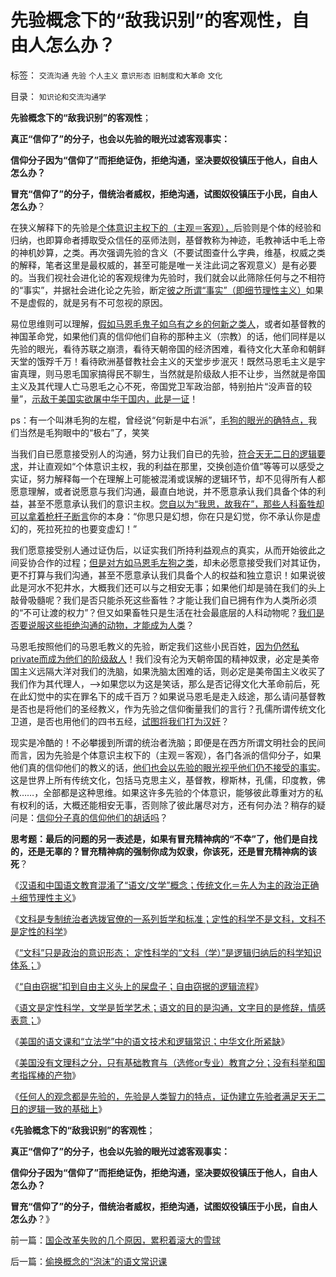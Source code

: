 # 先验概念下的“敌我识别”的客观性，自由人怎么办？

标签： `交流沟通` `先验` `个人主义` `意识形态` `旧制度和大革命` `文化` 

目录： `知识论和交流沟通学`

**先验概念下的“敌我识别”的客观性**；

**真正“信仰了”的分子，也会以先验的眼光过滤客观事实：**

**信仰分子因为“信仰了”而拒绝证伪，拒绝沟通，坚决要奴役镇压于他人，自由人怎么办？**

**冒充“信仰了”的分子，借统治者威权，拒绝沟通，试图奴役镇压于小民，自由人怎么办**？

在狭义解释下的先验是[个体意识主权下的（主观＝客观），](http://darthvad.blog.163.com/blog/static/53399470201272553646700/)后验则是个体的经验和归纳，也即算命者搏取受众信任的巫师法则，基督教称为神迹，毛教神话中毛上帝的神机妙算，之类。再次强调先验的含义（不要试图查什么字典，维基，权威之类的解释，笔者这里是最权威的，甚至可能是唯一关注此词之客观意义）是有必要的。当我们视社会进化论的客观规律为先验时，我们就会以此筛除任何与之不相符的“事实”，并据社会进化论之先验，断定[彼之所谓“事实”（即细节理性主义）](../../../2013/10/19/在所有命题被讨论前，都要首先重温科学的世界观.md)如果不是虚假的，就是另有不可忽视的原因。

易位思维则可以理解，[假如马恩毛鬼子如乌有之乡的何新之类人](../../../2013/8/29/围剿个体意识主权“绝对的腐败”的“不缺信仰”的歇斯底里.md)，或者如基督教的神国革命党，如果他们真的信仰他们自称的那种主义（宗教）的话，他们同样是以先验的眼光，看待苏联之崩溃，看待天朝帝国的经济困难，看待文化大革命和朝鲜天堂的饿殍千万！看待欧洲基督教社会主义的天堂步步泯灭！既然马恩毛主义是宇宙真理，则马恩毛国家搞得民不聊生，当然就是阶级敌人拒不让步，当然就是帝国主义及其代理人亡马恩毛之心不死，帝国党卫军政治部，特别拍片“没声音的较量”，[示敌于美国实欲屠中华于国内，此是一证](../../../2009/9/28/示形于外实侵于内的爱国道德明星.md)！

ps：有一个叫淋毛狗的左棍，曾经说“何新是中右派”，[毛狗的眼光的确特点，](../../../2013/2/16/狗腿子“有奶便是娘，缺奶便卖娘”的“忠心耿耿”.md)我们当然是毛狗眼中的“极右”了，笑笑



当我们自已愿意接受别人的沟通，努力让我们自已的先验，[符合天无二日的逻辑要求](../../../2011/12/28/米塞斯和波普尔的不同“先验性”和社会性科学标准.md)，并让直观如“个体意识主权，我的利益在那里，交换创造价值”等等可以感受之实证，努力解释每一个在理解上可能被混淆或误解的逻辑环节，却不见得所有人都愿意理解，或者说愿意与我们沟通，最直白地说，并不愿意承认我们具备个体的利益，甚至不愿意承认我们的意识主权。[您自以为“我思，故我在”，那些人科畜牲却可以拿着枪杆子断言](../../../2011/2/6/正当防卫合法性及温驯的林语堂动物.md)你的本身：“你思只是幻想，你在只是幻觉，你不承认你是虚幻的，死拉死拉的也要变虚幻！”

我们愿意接受别人通过证伪后，以证实我们所持利益观点的真实，从而开始彼此之间妥协合作的过程；[但是对方如马恩毛左狗之类](../../../2010/5/10/马恩毛都是中国传统文化的选择.md)，却未必愿意接受我们对其证伪，更不打算与我们沟通，甚至不愿意承认我们具备个人的权益和独立意识！如果说彼此是河水不犯井水，大概我们还可以与之相安无事；如果他们却是骑在我们的头上敲骨吸髓呢？我们是否只能杀死这些畜牲？才能让我们自已拥有作为人类所必须的“不可让渡的权力”？但又如果畜牲只是生活在社会最底层的人科动物呢？[我们是否要说服这些拒绝沟通的动物，才能成为人类](../../../2013/8/5/一把手的中庸，中国文人，长着统治者大脑的公知.md)？

马恩毛按照他们的马恩毛教义的先验，断定我们这些小民百姓，[因为仍然私private而成为他们的阶级敌人](../../../2013/4/3/木异于林未必秀，人民群众必欲毁之.md)！我们没有沦为天朝帝国的精神奴隶，必定是美帝国主义远隔大洋对我们的洗脑，如果洗脑太困难的话，则必定是美帝国主义收买了我们作为其代理人，——>如果您以为这是笑话，那么是否记得文化大革命前后，死在此幻觉中的实在罪名下的成千百万？如果说马恩毛是走入歧途，那么请问基督教是否也是将他们的圣经教义，作为先验之信仰衡量我们的言行？孔儒所谓传统文化卫道，是否也用他们的四书五经，[试图将我们打为汉奸](../../../2009/7/16/自我标榜的最爱国成了左派特权通行证.md)？

现实是冷酷的！不必攀援到所谓的统治者洗脑；即便是在西方所谓文明社会的民间而言，因为先验是个体意识主权下的（主观＝客观），各门各派的信仰分子，如果他们真的信仰他们的教义的话，[他们也会以先验的眼光视乎他们仍不接受的事实](../../../2013/11/10/理解先验的概念，才能理解科学的世界观和沟通的方法论；.md)。这是世界上所有传统文化，包括马克思主义，基督教，穆斯林，孔儒，印度教，佛教……，全部都是这种思维。如果这许多先验的个体意识，能够彼此尊重对方的私有权利的话，大概还能相安无事，否则除了彼此屠尽对方，还有何办法？稍存的疑问是：[信仰分子真的信仰他们的胡话吗](../../../2013/9/23/毛主席的文革可以说是挺伟大的.md)？

**思考题：最后的问题的另一表述是，如果有冒充精神病的“不幸”了，他们是自找的，还是无辜的？冒充精神病的强制你成为奴隶，你该死，还是冒充精神病的该死**？

《[汉语和中国语文教育混淆了“语文/文学”概念；传统文化＝先人为主的政治正确＋细节理性主义](../../../2013/10/17/语文不是文学，以偏概全的作文教育中的细节理性主义.md)》

《[文科是专制统治者选拨官僚的一系列哲学和标准；定性的科学不是文科，文科不是定性的科学](../../../2013/10/20/中国教育必须将文科赶出国家体制.md)》

《[“文科”只是政治的意识形态；
定性科学的“文科（学）”是逻辑归纳后的科学知识体系；](../../../2013/10/22/定性科学是科学知识体系，文科只是政治的意识形态.md)》

《[“自由窃据”扣到自由主义头上的屎盘子；自由窃据的逻辑流程](../../../2013/10/26/“自由窃据”扣到自由主义头上的屎盘子.md)》

《[语文是定性科学，文学是哲学艺术；语文的目的是沟通，文字目的是修辞，情感表意；](../../../2013/11/4/语文是定性科学，文学是哲学艺术.md)》

《[美国的语文课和“立法学”中的语文技术和逻辑常识；中华文化所紧缺](../../../2013/11/7/美国的语文课和“立法学”中的语文技术和逻辑常识.md)》

《[美国没有文理科之分，只有基础教育与（选修or专业）教育之分；没有科举和国考指挥棒的产物](../../../2013/11/8/美国教育和中国特色的教育中的文科和理科.md)》

《[任何人的观念都是先验的，先验是人类智力的特点，证伪建立先验者满足天无二日的逻辑一致的基础上](../../../2013/11/10/理解先验的概念，才能理解科学的世界观和沟通的方法论；.md)》

《**先验概念下的“敌我识别”的客观性**；

**真正“信仰了”的分子，也会以先验的眼光过滤客观事实：**

**信仰分子因为“信仰了”而拒绝证伪，拒绝沟通，坚决要奴役镇压于他人，自由人怎么办？**

**冒充“信仰了”的分子，借统治者威权，拒绝沟通，试图奴役镇压于小民，自由人怎么办**？》



前一篇：[国企改革失败的几个原因，累积着滚大的雪球](../../../2013/11/12/国企改革失败的几个原因，累积着滚大的雪球.md)

后一篇：[偷换概念的“泡沫”的语文常识课](../../../2013/11/12/偷换概念的“泡沫”的语文常识课.md)
